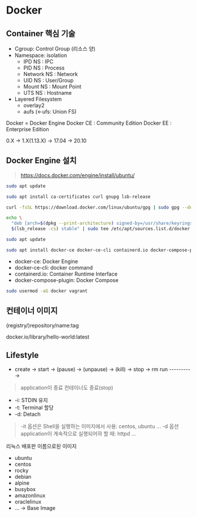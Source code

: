 # Docker

## Container 핵심 기술

- Cgroup: Control Group (리소스 양)
- Namespace: isolation
	- IPD NS : IPC
	- PID NS : Process
	- Network NS : Network
	- UID NS : User/Group
	- Mount NS : Mount Point
	- UTS NS : Hostname
- Layered Filesystem
	- overlay2
	- aufs (<-ufs: Union FS)

Docker = Docker Engine
Docker CE : Community Edition
Docker EE : Enterprise Edition

0.X -> 1.X(1.13.X) -> 17.04 -> 20.10

## Docker Engine 설치

> https://docs.docker.com/engine/install/ubuntu/

``` bash
sudo apt update
```

``` bash
sudo apt install ca-certificates curl gnupg lsb-release
```

``` bash
curl -fsSL https://download.docker.com/linux/ubuntu/gpg | sudo gpg --dearmor -o /usr/share/keyrings/docker-archive-keyring.gpg
```

``` bash
echo \
  "deb [arch=$(dpkg --print-architecture) signed-by=/usr/share/keyrings/docker-archive-keyring.gpg] https://download.docker.com/linux/ubuntu \
  $(lsb_release -cs) stable" | sudo tee /etc/apt/sources.list.d/docker.list > /dev/null
```

``` bash
sudo apt update
```

``` bash
sudo apt install docker-ce docker-ce-cli containerd.io docker-compose-plugin
```

- docker-ce: Docker Engine
- docker-ce-cli: docker command
- containerd.io: Container Runtime Interface
- docker-compose-plugin: Docker Compose


``` bash
sudo usermod -aG docker vagrant
```


## 컨테이너 이미지

(registry/)repository/name:tag

docker.io/library/hello-world:latest

## Lifestyle

- create -> start -> (pause) -> (unpause) -> (kill) -> stop -> rm run ---------->

> application이 종료
> 컨테이너도 종료(stop)

- -i: STDIN 유지
- -t: Terminal 할당
- -d: Detach

> -it 옵션은 Shell을 실행하는 이미지에서 사용: centos, ubuntu ... -d 옵션 application이 계속적으로 실행되어햐 할 때: httpd ...

리눅스 배포판 이름으로된 이미지

- ubuntu
- centos
- rocky
- debian
- alpine
- busybox
- amazonlinux
- oraclelinux
- ... -> Base Image